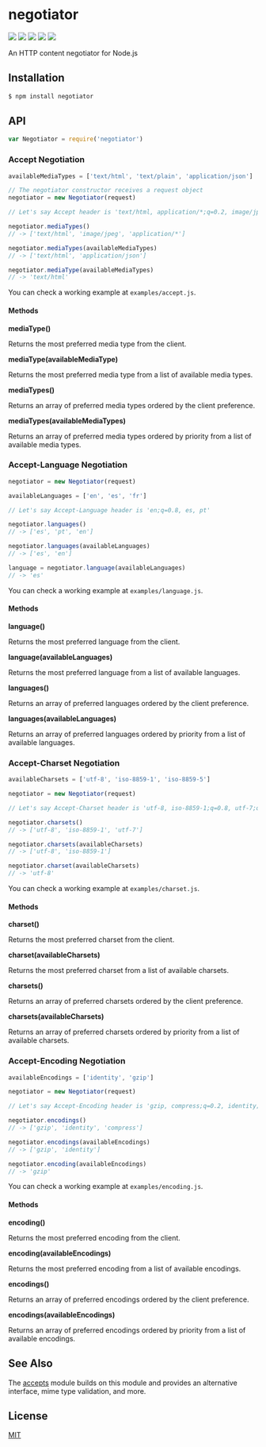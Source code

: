 # negotiator

[![](https://img.shields.io/npm/v/negotiator.svg)](https://npmjs.org/package/negotiator) [![](https://img.shields.io/npm/dm/negotiator.svg)](https://npmjs.org/package/negotiator) [![](https://img.shields.io/node/v/negotiator.svg)](https://nodejs.org/en/download/) [![](https://img.shields.io/travis/jshttp/negotiator/master.svg)](https://travis-ci.org/jshttp/negotiator) [![](https://img.shields.io/coveralls/jshttp/negotiator/master.svg)](https://coveralls.io/r/jshttp/negotiator?branch=master)

An HTTP content negotiator for Node.js

## Installation

```bash
$ npm install negotiator
```

## API

```javascript
var Negotiator = require('negotiator')
```

### Accept Negotiation

```javascript
availableMediaTypes = ['text/html', 'text/plain', 'application/json']

// The negotiator constructor receives a request object
negotiator = new Negotiator(request)

// Let's say Accept header is 'text/html, application/*;q=0.2, image/jpeg;q=0.8'

negotiator.mediaTypes()
// -> ['text/html', 'image/jpeg', 'application/*']

negotiator.mediaTypes(availableMediaTypes)
// -> ['text/html', 'application/json']

negotiator.mediaType(availableMediaTypes)
// -> 'text/html'
```

You can check a working example at `examples/accept.js`.

#### Methods

**mediaType\(\)**

Returns the most preferred media type from the client.

**mediaType\(availableMediaType\)**

Returns the most preferred media type from a list of available media types.

**mediaTypes\(\)**

Returns an array of preferred media types ordered by the client preference.

**mediaTypes\(availableMediaTypes\)**

Returns an array of preferred media types ordered by priority from a list of available media types.

### Accept-Language Negotiation

```javascript
negotiator = new Negotiator(request)

availableLanguages = ['en', 'es', 'fr']

// Let's say Accept-Language header is 'en;q=0.8, es, pt'

negotiator.languages()
// -> ['es', 'pt', 'en']

negotiator.languages(availableLanguages)
// -> ['es', 'en']

language = negotiator.language(availableLanguages)
// -> 'es'
```

You can check a working example at `examples/language.js`.

#### Methods

**language\(\)**

Returns the most preferred language from the client.

**language\(availableLanguages\)**

Returns the most preferred language from a list of available languages.

**languages\(\)**

Returns an array of preferred languages ordered by the client preference.

**languages\(availableLanguages\)**

Returns an array of preferred languages ordered by priority from a list of available languages.

### Accept-Charset Negotiation

```javascript
availableCharsets = ['utf-8', 'iso-8859-1', 'iso-8859-5']

negotiator = new Negotiator(request)

// Let's say Accept-Charset header is 'utf-8, iso-8859-1;q=0.8, utf-7;q=0.2'

negotiator.charsets()
// -> ['utf-8', 'iso-8859-1', 'utf-7']

negotiator.charsets(availableCharsets)
// -> ['utf-8', 'iso-8859-1']

negotiator.charset(availableCharsets)
// -> 'utf-8'
```

You can check a working example at `examples/charset.js`.

#### Methods

**charset\(\)**

Returns the most preferred charset from the client.

**charset\(availableCharsets\)**

Returns the most preferred charset from a list of available charsets.

**charsets\(\)**

Returns an array of preferred charsets ordered by the client preference.

**charsets\(availableCharsets\)**

Returns an array of preferred charsets ordered by priority from a list of available charsets.

### Accept-Encoding Negotiation

```javascript
availableEncodings = ['identity', 'gzip']

negotiator = new Negotiator(request)

// Let's say Accept-Encoding header is 'gzip, compress;q=0.2, identity;q=0.5'

negotiator.encodings()
// -> ['gzip', 'identity', 'compress']

negotiator.encodings(availableEncodings)
// -> ['gzip', 'identity']

negotiator.encoding(availableEncodings)
// -> 'gzip'
```

You can check a working example at `examples/encoding.js`.

#### Methods

**encoding\(\)**

Returns the most preferred encoding from the client.

**encoding\(availableEncodings\)**

Returns the most preferred encoding from a list of available encodings.

**encodings\(\)**

Returns an array of preferred encodings ordered by the client preference.

**encodings\(availableEncodings\)**

Returns an array of preferred encodings ordered by priority from a list of available encodings.

## See Also

The [accepts](https://npmjs.org/package/accepts#readme) module builds on this module and provides an alternative interface, mime type validation, and more.

## License

[MIT](https://github.com/ericliang12345/my-study/tree/61bcf23525950856ab2027fa9d23e30c458d927a/NodeJs_Express_hello/node_modules/express/node_modules/accepts/node_modules/negotiator/LICENSE/README.md)

